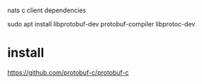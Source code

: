 nats c client dependencies

sudo apt install libprotobuf-dev protobuf-compiler libprotoc-dev

# install
https://github.com/protobuf-c/protobuf-c

